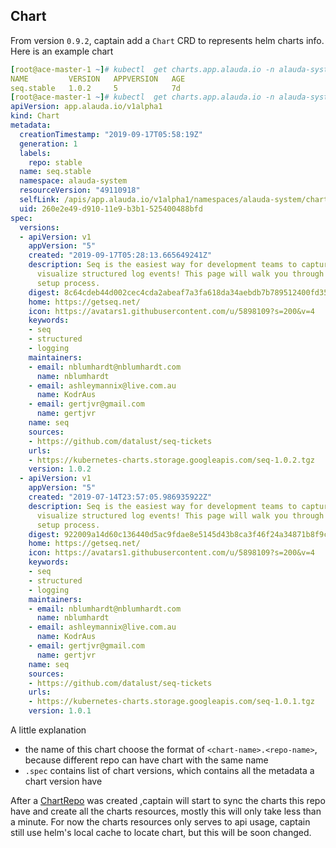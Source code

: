 ## Chart

From version `0.9.2`, captain add a `Chart` CRD to represents helm charts info. Here is an example chart 

```yaml
[root@ace-master-1 ~]# kubectl  get charts.app.alauda.io -n alauda-system seq.stable
NAME         VERSION   APPVERSION   AGE
seq.stable   1.0.2     5            7d
[root@ace-master-1 ~]# kubectl  get charts.app.alauda.io -n alauda-system seq.stable -o yaml
apiVersion: app.alauda.io/v1alpha1
kind: Chart
metadata:
  creationTimestamp: "2019-09-17T05:58:19Z"
  generation: 1
  labels:
    repo: stable
  name: seq.stable
  namespace: alauda-system
  resourceVersion: "49110918"
  selfLink: /apis/app.alauda.io/v1alpha1/namespaces/alauda-system/charts/seq.stable
  uid: 260e2e49-d910-11e9-b3b1-525400488bfd
spec:
  versions:
  - apiVersion: v1
    appVersion: "5"
    created: "2019-09-17T05:28:13.665649241Z"
    description: Seq is the easiest way for development teams to capture, search and
      visualize structured log events! This page will walk you through the very quick
      setup process.
    digest: 8c64cdeb44d002cec4cda2abeaf7a3fa618da34aebdb7b789512400fd3543b82
    home: https://getseq.net/
    icon: https://avatars1.githubusercontent.com/u/5898109?s=200&v=4
    keywords:
    - seq
    - structured
    - logging
    maintainers:
    - email: nblumhardt@nblumhardt.com
      name: nblumhardt
    - email: ashleymannix@live.com.au
      name: KodrAus
    - email: gertjvr@gmail.com
      name: gertjvr
    name: seq
    sources:
    - https://github.com/datalust/seq-tickets
    urls:
    - https://kubernetes-charts.storage.googleapis.com/seq-1.0.2.tgz
    version: 1.0.2
  - apiVersion: v1
    appVersion: "5"
    created: "2019-07-14T23:57:05.986935922Z"
    description: Seq is the easiest way for development teams to capture, search and
      visualize structured log events! This page will walk you through the very quick
      setup process.
    digest: 922009a14d60c136440d5ac9fdae8e5145d43b8ca3f46f24a34871b8f9cba875
    home: https://getseq.net/
    icon: https://avatars1.githubusercontent.com/u/5898109?s=200&v=4
    keywords:
    - seq
    - structured
    - logging
    maintainers:
    - email: nblumhardt@nblumhardt.com
      name: nblumhardt
    - email: ashleymannix@live.com.au
      name: KodrAus
    - email: gertjvr@gmail.com
      name: gertjvr
    name: seq
    sources:
    - https://github.com/datalust/seq-tickets
    urls:
    - https://kubernetes-charts.storage.googleapis.com/seq-1.0.1.tgz
    version: 1.0.1
```
A little explanation

* the name of this chart choose the format of `<chart-name>.<repo-name>`, because different repo can have chart with the same name
* `.spec` contains list of chart versions, which contains all the metadata a chart version have

After a [ChartRepo](https://github.com/alauda/captain/blob/master/docs/chartrepo.md) was created ,captain will start to sync the charts this repo have and create all the charts resources,  mostly this will only take less than a minute.
For now the charts resources only serves to api usage, captain still use helm's local cache to locate chart, but this will be soon changed.
